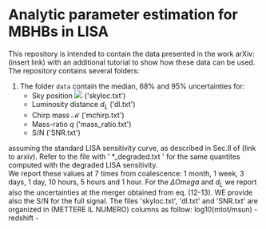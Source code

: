 # Analytic parameter estimation for MBHBs in LISA

This repository is intended to contain the data presented in the work arXiv: (insert link) with an additional tutorial to show how these data can be used. <br />
The repository contains several folders:

1. The folder `data` contain the median, $68\%$ and $95\%$ uncertainties for:
    - Sky position <img src="https://render.githubusercontent.com/render/math?math=\Delta Omega"> ('skyloc.txt')
    - Luminosity distance $d_L$ ('dl.txt')
    - Chirp mass $\mathcal{M}$ ('mchirp.txt')
    - Mass-ratio $q$ ('mass_ratio.txt')
    - S/N ('SNR.txt')
    
assuming the standard LISA sensitivity curve, as described in Sec.II of (link to arxiv). Refer to the file with ' *_degraded.txt ' for the same quantites computed with the degraded LISA sensitivity. <br />
We report these values at 7 times from coalescence: 1 month, 1 week, 3 days, 1 day, 10 hours, 5 hours and 1 hour.
For the $\Delta Omega$ and $d_L$ we report also the uncertainties at the merger obtained from eq. (12-13). WE provide also the S/N for the full signal.
The files 'skyloc.txt', 'dl.txt' and 'SNR.txt' are organized in (METTERE IL NUMERO) columns as follow:
log10(mtot/msun) - redshift - 


